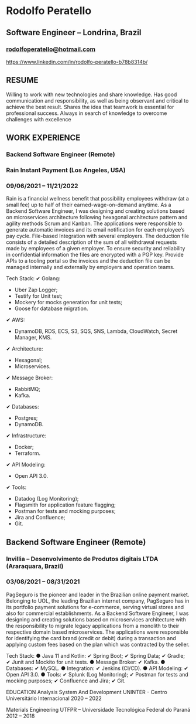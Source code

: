 # Rodolfo Peratello
## Software Engineer – Londrina, Brazil
### rodolfoperatello@hotmail.com
https://www.linkedin.com/in/rodolfo-peratello-b78b8314b/

## RESUME

Willing to work with new technologies and share knowledge. Has good communication and responsibility,
as well as being observant and critical to achieve the best result. Shares the idea that teamwork is essential
for professional success. Always in search of knowledge to overcome challenges with excellence

## WORK EXPERIENCE
### Backend Software Engineer (Remote)
### Rain Instant Payment (Los Angeles, USA)
### 09/06/2021 – 11/21/2022

Rain is a financial wellness benefit that possibility employees withdraw (at a small fee) up to half of their
earned-wage-on-demand anytime. As a Backend Software Engineer, I was designing and creating
solutions based on microservices architecture following hexagonal architecture pattern and agility methods
Scrum and Kanban.
The applications were responsible to generate automatic invoices and its email notification for each
employee’s pay cycle.
File-based Integration with several employers. The deduction file consists of a detailed description of the
sum of all withdrawal requests made by employees of a given employer. To ensure security and reliability
in confidential information the files are encrypted with a PGP key.
Provide APIs to a tooling portal so the invoices and the deduction file can be managed internally and
externally by employers and operation teams.

Tech Stack:
✔ Golang:
- Uber Zap Logger;
- Testify for Unit test;
- Mockery for mocks generation for unit tests;
- Goose for database migration.

✔ AWS:
- DynamoDB, RDS, ECS, S3, SQS, SNS, Lambda, CloudWatch, Secret Manager, KMS.

✔ Architecture:
- Hexagonal;
- Microservices.

✔ Message Broker:
- RabbitMQ;
- Kafka.

✔ Databases:
- Postgres;
- DynamoDB.

✔ Infrastructure:
- Docker;
- Terraform.

✔ API Modeling:
- Open API 3.0.

✔ Tools:
- Datadog (Log Monitoring);
- Flagsmith for application feature flagging;
- Postman for tests and mocking purposes;
- Jira and Confluence;
- Git.

## Backend Software Engineer (Remote)
### Invillia – Desenvolvimento de Produtos digitais LTDA (Araraquara, Brazil)
### 03/08/2021 – 08/31/2021

PagSeguro is the pioneer and leader in the Brazilian online payment market. Belonging to UOL, the leading
Brazilian internet company, PagSeguro has in its portfolio payment solutions for e-commerce, serving
virtual stores and also for commercial establishments.
As a Backend Software Engineer, I was designing and creating solutions based on microservices
architecture with the responsibility to migrate legacy applications from a monolith to their respective domain
based microservices.
The applications were responsible for identifying the card brand (credit or debit) during a transaction and
applying custom fees based on the plan which was contracted by the seller.

Tech Stack:
● Java 11 and Kotlin:
✔ Spring Boot;
✔ Spring Data;
✔ Gradle;
✔ Junit and Mockito for unit tests.
● Message Broker:
✔ Kafka.
● Databases:
✔ MySQL.
● Integration:
✔ Jenkins (CI/CD).
● API Modeling:
✔ Open API 3.0.
● Tools:
✔ Splunk (Log Monitoring);
✔ Postman for tests and mocking purposes;
✔ Confluence and Jira;
✔ Git.

EDUCATION
Analysis System And Development
UNINTER - Centro Universitário Internacional
2020 – 2022

Materials Engineering
UTFPR – Universidade Tecnológica Federal do Paraná
2012 – 2018
